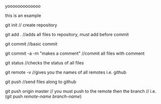 yooooooooooooo 

this is an example

git init // create repository

git add . //adds all files to repository, must add before commit

git commit //basic commit

git commit -a -m "makes a comment" //commit all files with comment

git status //checks the status of all files

git remote -v //gives you the names of all remotes i.e. github

git push //send files along to github

git push origin master // you must push to the remote then the branch 
					   // i.e.(git push *remote-name* *branch-name*)

